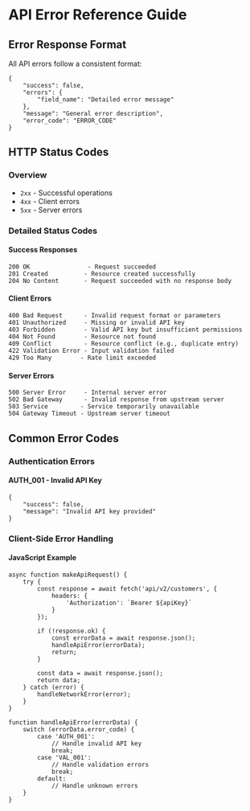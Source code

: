 # API Error Reference Guide

## Error Response Format

All API errors follow a consistent format:

    {
        "success": false,
        "errors": {
            "field_name": "Detailed error message"
        },
        "message": "General error description",
        "error_code": "ERROR_CODE"
    }
    

## HTTP Status Codes

### Overview

-   `2xx` - Successful operations
-   `4xx` - Client errors
-   `5xx` - Server errors

### Detailed Status Codes

#### Success Responses

    200 OK                - Request succeeded
    201 Created          - Resource created successfully
    204 No Content       - Request succeeded with no response body
    

#### Client Errors

    400 Bad Request      - Invalid request format or parameters
    401 Unauthorized     - Missing or invalid API key
    403 Forbidden        - Valid API key but insufficient permissions
    404 Not Found        - Resource not found
    409 Conflict         - Resource conflict (e.g., duplicate entry)
    422 Validation Error - Input validation failed
    429 Too Many        - Rate limit exceeded
    

#### Server Errors

    500 Server Error     - Internal server error
    502 Bad Gateway      - Invalid response from upstream server
    503 Service         - Service temporarily unavailable
    504 Gateway Timeout - Upstream server timeout
    

## Common Error Codes

### Authentication Errors

#### AUTH\_001 - Invalid API Key

    {
        "success": false,
        "message": "Invalid API key provided"
    }
    

### Client-Side Error Handling

#### JavaScript Example

    async function makeApiRequest() {
        try {
            const response = await fetch('api/v2/customers', {
                headers: {
                    'Authorization': `Bearer ${apiKey}`
                }
            });
            
            if (!response.ok) {
                const errorData = await response.json();
                handleApiError(errorData);
                return;
            }
            
            const data = await response.json();
            return data;
        } catch (error) {
            handleNetworkError(error);
        }
    }
    
    function handleApiError(errorData) {
        switch (errorData.error_code) {
            case 'AUTH_001':
                // Handle invalid API key
                break;
            case 'VAL_001':
                // Handle validation errors
                break;
            default:
                // Handle unknown errors
        }
    }